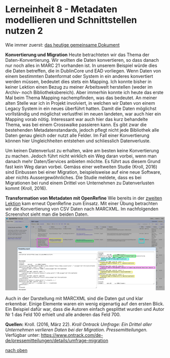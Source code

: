 # Lerneinheit 8 - Metadaten modellieren und Schnittstellen nutzen 2
Wie immer zuerst: [das heutige gemeinsame Dokument](https://pad.gwdg.de/1a2uYR-wRziCkvy3RL6gjA#)

**Konvertierung und Migration**
Heute betrachteten wir das Thema der Daten-Konvertierung. Wir wollten die Daten konvertieren, so dass danach nur noch alles in MARC 21 vorhanden ist. In unserem Beispiel würde dies die Daten betreffen, die in DublinCore und EAD vorliegen. Wenn Daten von einem bestimmten Datenformat oder System in ein anderes konvertiert werden müssen, bedeutet dies stets ein Mapping. Ich konnte bisher in keiner Lektion einen Bezug zu meiner Arbeitswelt herstellen (weder im Archiv- noch Bibliotheksbereich). Aber immerhin konnte ich heute das erste Mal beim Thema Mapping nachempfinden, was das bedeutet. An meiner alten Stelle war ich in Projekt involviert, in welchen wir Daten von einem Legacy System in ein neues überführt hatten. Damit die Daten möglichst vorllständig und möglichst verlustfrei im neuen landeten, war auch hier ein Mapping vorab nötig. 
Interessant war auch hier das kurz behandelte Thema, was bei einem Crosswalke passieren kann. Es gibt zwar die bestehenden Metadatenstandards, jedoch pflegt nicht jede Bibliothek alle Daten genau gleich oder nutzt alle Felder. Im Fall einer Konvertierung können hier Ungleichheiten entstehen und schliesslich Datenverluste. 

Um keinen Datenverlust zu erhalten, wäre am besten keine Konvertierung zu machen. Jedoch führt nicht wirklich ein Weg daran vorbei, wenn man danach mehr Daten/Services anbieten möchte. Es führt aus diesem Grund fast kein Weg daran vorbei. Gemäss einer weltweiten Studie (Kroll, 2016) sind Einbussen bei einer Migration, beispielsweise auf eine neue Software, aber nichts Aussergewöhnliches. Die Studie meldete, dass es bei Migrationen bei rund einem Drittel von Unternehmen zu Datenverlusten kommt (Kroll, 2016).


**Transformation von Metadaten mit OpenRefine**
Wie bereits in der [zweiten Lektion](lektion2.md) kam erneut OpenRefine zum Einsatz. Mit einer Übung betrachten wir die Konvertierung von CSV Daten nach MARCXML. 
Im nachfolgenden Screenshot sieht man die beiden Daten. 
![Übung in Open Refine](https://github.com/Sabs135/Lerntagebuch-BAIN/blob/main/img/uebung_OpenRefine.png?raw=true)

Auch in der Darstellung mit MARCXML sind die Daten gut und klar erkennbar. Einige Elemente waren ein wenig eigenartig auf den ersten Blick. Ein Beispiel dafür war, dass die Autoren einfach gesplittet wurden und Autor Nr 1 das Feld 100 erhielt und alle anderen das Feld 700. 



**Quellen:**
Kroll. (2016, März 22). _Kroll Ontrack Umfrage: Ein Drittel aller Unternehmen verlieren Daten bei der Migration. Pressemitteilungen._ Verfügbar unter:
https://www.ontrack.com/de-de/pressemitteilungen/details/umfrage-migration


[nach oben](#lerneinheit-8---metadaten-modellieren-und-schnittstellen-nutzen-2)
